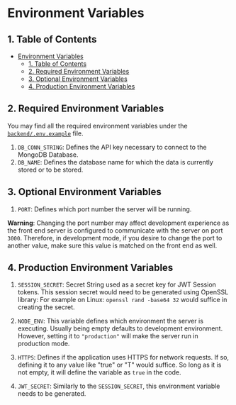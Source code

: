 # Environment Variables

## 1. Table of Contents
- [Environment Variables](#environment-variables)
  - [1. Table of Contents](#1-table-of-contents)
  - [2. Required Environment Variables](#2-required-environment-variables)
  - [3. Optional Environment Variables](#3-optional-environment-variables)
  - [4. Production Environment Variables](#4-production-environment-variables)

## 2. Required Environment Variables
You may find all the required environment variables under the [`backend/.env.example`](/backend/.env.example) file. 

1. `DB_CONN_STRING`: Defines the API key necessary to connect to the MongoDB Database.
2. `DB_NAME`: Defines the database name for which the data is currently stored or to be stored.


## 3. Optional Environment Variables
1. `PORT`: Defines which port number the server will be running. 

**Warning**: Changing the port number may affect development experience as the front end server is configured to communicate with the server on port `3000`. Therefore, in development mode, if you desire to change the port to another value, make sure this value is matched on the front end as well.


## 4. Production Environment Variables
1. `SESSION_SECRET`: Secret String used as a secret key for JWT Session tokens. This session secret would need to be generated using OpenSSL library: For example on Linux: `openssl rand -base64 32` would suffice in creating the secret.

2. `NODE_ENV`: This variable defines which environment the server is executing. Usually being empty defaults to development environment. However, setting it to `"production"` will make the server run in production mode.

3. `HTTPS`: Defines if the application uses HTTPS for network requests. If so, defining it to any value like "true" or "T" would suffice. So long as it is not empty, it will define the variable as `true` in the code.

4. `JWT_SECRET`: Similarly to the `SESSION_SECRET`, this environment variable needs to be generated.